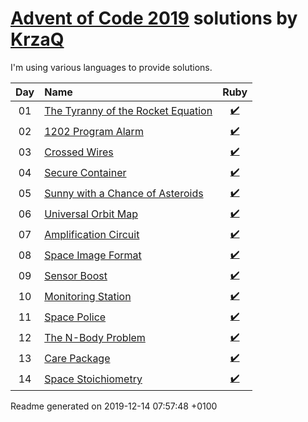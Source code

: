 [Advent of Code 2019](https://adventofcode.com) solutions by [KrzaQ][kq]
========================

I'm using various languages to provide solutions.

| Day | Name | Ruby |
|:---:|:---|:---:|
| 01 | [The Tyranny of the Rocket Equation][day01] | [:heavy_check_mark:](solutions/day01/main.rb) |
| 02 | [1202 Program Alarm][day02] | [:heavy_check_mark:](solutions/day02/main.rb) |
| 03 | [Crossed Wires][day03] | [:heavy_check_mark:](solutions/day03/main.rb) |
| 04 | [Secure Container][day04] | [:heavy_check_mark:](solutions/day04/main.rb) |
| 05 | [Sunny with a Chance of Asteroids][day05] | [:heavy_check_mark:](solutions/day05/main.rb) |
| 06 | [Universal Orbit Map][day06] | [:heavy_check_mark:](solutions/day06/main.rb) |
| 07 | [Amplification Circuit][day07] | [:heavy_check_mark:](solutions/day07/main.rb) |
| 08 | [Space Image Format][day08] | [:heavy_check_mark:](solutions/day08/main.rb) |
| 09 | [Sensor Boost][day09] | [:heavy_check_mark:](solutions/day09/main.rb) |
| 10 | [Monitoring Station][day10] | [:heavy_check_mark:](solutions/day10/main.rb) |
| 11 | [Space Police][day11] | [:heavy_check_mark:](solutions/day11/main.rb) |
| 12 | [The N-Body Problem][day12] | [:heavy_check_mark:](solutions/day12/main.rb) |
| 13 | [Care Package][day13] | [:heavy_check_mark:](solutions/day13/main.rb) |
| 14 | [Space Stoichiometry][day14] | [:heavy_check_mark:](solutions/day14/main.rb) |

[day01]: https://adventofcode.com/2019/day/1
[day02]: https://adventofcode.com/2019/day/2
[day03]: https://adventofcode.com/2019/day/3
[day04]: https://adventofcode.com/2019/day/4
[day05]: https://adventofcode.com/2019/day/5
[day06]: https://adventofcode.com/2019/day/6
[day07]: https://adventofcode.com/2019/day/7
[day08]: https://adventofcode.com/2019/day/8
[day09]: https://adventofcode.com/2019/day/9
[day10]: https://adventofcode.com/2019/day/10
[day11]: https://adventofcode.com/2019/day/11
[day12]: https://adventofcode.com/2019/day/12
[day13]: https://adventofcode.com/2019/day/13
[day14]: https://adventofcode.com/2019/day/14

[kq]: https://dev.krzaq.cc

Readme generated on 2019-12-14 07:57:48 +0100